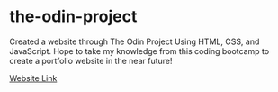 # the-odin-project

Created a website through The Odin Project Using HTML, CSS, and JavaScript.
Hope to take my knowledge from this coding bootcamp to create a portfolio website in the near future!

[Website Link](https://andrewcincotta.github.io/odin-recipes/)
